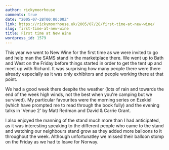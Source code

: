```yaml
---
author: rickymoorhouse
comments: true
date: "2005-07-28T00:00:00Z"
link: https://rickymoorhouse.uk/2005/07/28/first-time-at-new-wine/
slug: first-time-at-new-wine
title: First time at New Wine
wordpress_id: 1579
---
```


This year we went to New Wine for the first time as we were
invited to go and help man the SAMS stand in the marketplace
there. We went up to Bath and West on the Friday before things
started in order to get the tent up and meet up with Richard.
It was surprising how many people there were there already
especially as it was only exhibitors and people working there
at that point.
  
  

We had a good week there despite the weather (lots of rain and towards the end of the week high winds, not the best when you're camping but we survived). My particular favourites were the morning series on Ezekiel (which have prompted me to read through the book fully) and the evening talks in 'Venue 2' by Matt Redman and David & Carrie Grant.
  
  

I also enjoyed the manning of the stand much more than I had anticipated, as it was interesting speaking to the different people who came to the stand and watching our neighbours stand grow as they added more balloons to it throughout the week. Although unfortunatley we missed their balloon stomp on the Friday as we had to leave for Norway.
